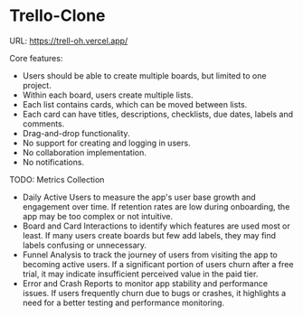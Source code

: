 # Trello-Clone

URL: https://trell-oh.vercel.app/

Core features:
- Users should be able to create multiple boards, but limited to one project.
- Within each board, users create multiple lists.
- Each list contains cards, which can be moved between lists.
- Each card can have titles, descriptions, checklists, due dates, labels and comments.
- Drag-and-drop functionality.
- No support for creating and logging in users.
- No collaboration implementation.
- No notifications.

TODO: Metrics Collection
- Daily Active Users to measure the app's user base growth and engagement over time. If retention rates are low during onboarding, the app may be too complex or not intuitive.
- Board and Card Interactions to identify which features are used most or least. If many users create boards but few add labels, they may find labels confusing or unnecessary.
- Funnel Analysis to track the journey of users from visiting the app to becoming active users. If a significant portion of users churn after a free trial, it may indicate insufficient perceived value in the paid tier.
- Error and Crash Reports to monitor app stability and performance issues. If users frequently churn due to bugs or crashes, it highlights a need for a better testing and performance monitoring.






